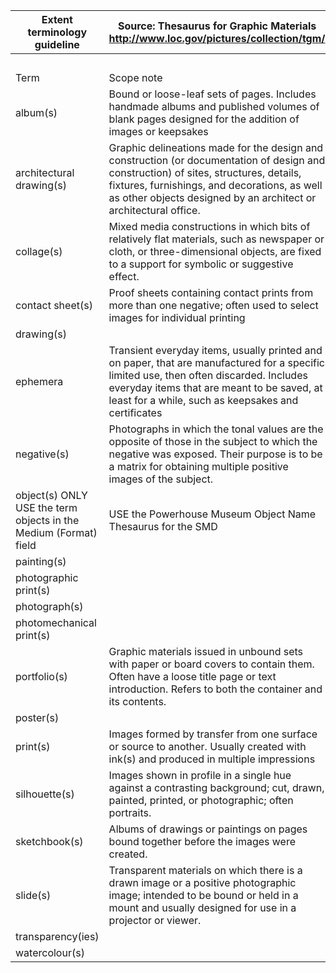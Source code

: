 Extent   terminology guideline | Source:   Thesaurus for Graphic Materials   http://www.loc.gov/pictures/collection/tgm/
-- | --
  |  
Term | Scope note
album(s) | Bound or   loose-leaf sets of pages. Includes handmade albums and published volumes of   blank pages designed for the addition of images or keepsakes
architectural drawing(s) | Graphic   delineations made for the design and construction (or documentation of design   and construction) of sites, structures, details, fixtures, furnishings, and   decorations, as well as other objects designed by an architect or   architectural office.
collage(s) | Mixed   media constructions in which bits of relatively flat materials, such as   newspaper or cloth, or three-dimensional objects, are fixed to a support for   symbolic or suggestive effect.
contact sheet(s) | Proof   sheets containing contact prints from more than one negative; often used to   select images for individual printing
drawing(s) |  
ephemera | Transient   everyday items, usually printed and on paper, that are manufactured for a   specific limited use, then often discarded. Includes everyday items that are   meant to be saved, at least for a while, such as keepsakes and certificates
negative(s) | Photographs   in which the tonal values are the opposite of those in the subject to which   the negative was exposed. Their purpose is to be a matrix for obtaining   multiple positive images of the subject.
object(s) ONLY USE the term objects in the Medium (Format)   field | USE   the Powerhouse Museum     Object Name Thesaurus for the SMD
painting(s) |  
photographic print(s) |  
photograph(s) |  
photomechanical print(s) |  
portfolio(s) | Graphic   materials issued in unbound sets with paper or board covers to contain them.   Often have a loose title page or text introduction. Refers to both the   container and its contents.
poster(s) |  
print(s) | Images   formed by transfer from one surface or source to another. Usually created   with ink(s) and produced in multiple impressions
silhouette(s) | Images   shown in profile in a single hue against a contrasting background; cut,   drawn, painted, printed, or photographic; often portraits.
sketchbook(s) | Albums   of drawings or paintings on pages bound together before the images were   created.
slide(s) | Transparent   materials on which there is a drawn image or a positive photographic image;   intended to be bound or held in a mount and usually designed for use in a   projector or viewer.
transparency(ies) |  
watercolour(s) |  
